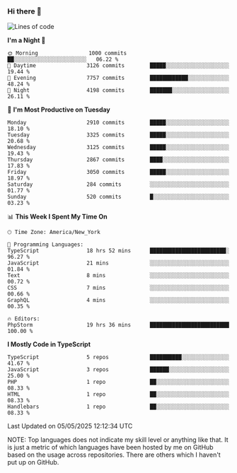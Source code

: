 ### Hi there 👋

<!--
**LynxJinxxy/LynxJinxxy** is a ✨ _special_ ✨ repository because its `README.md` (this file) appears on your GitHub profile.

Here are some ideas to get you started:

- 🔭 I’m currently working on ...
- 🌱 I’m currently learning ...
- 👯 I’m looking to collaborate on ...
- 🤔 I’m looking for help with ...
- 💬 Ask me about ...
- 📫 How to reach me: ...
- 😄 Pronouns: ...
- ⚡ Fun fact: ...
-->

<!--START_SECTION:waka-->
![Lines of code](https://img.shields.io/badge/From%20Hello%20World%20I%27ve%20Written-24.7%20million%20lines%20of%20code-blue)

**I'm a Night 🦉** 

```text
🌞 Morning                1000 commits        ██░░░░░░░░░░░░░░░░░░░░░░░   06.22 % 
🌆 Daytime                3126 commits        █████░░░░░░░░░░░░░░░░░░░░   19.44 % 
🌃 Evening                7757 commits        ████████████░░░░░░░░░░░░░   48.24 % 
🌙 Night                  4198 commits        ███████░░░░░░░░░░░░░░░░░░   26.11 % 
```
📅 **I'm Most Productive on Tuesday** 

```text
Monday                   2910 commits        █████░░░░░░░░░░░░░░░░░░░░   18.10 % 
Tuesday                  3325 commits        █████░░░░░░░░░░░░░░░░░░░░   20.68 % 
Wednesday                3125 commits        █████░░░░░░░░░░░░░░░░░░░░   19.43 % 
Thursday                 2867 commits        ████░░░░░░░░░░░░░░░░░░░░░   17.83 % 
Friday                   3050 commits        █████░░░░░░░░░░░░░░░░░░░░   18.97 % 
Saturday                 284 commits         ░░░░░░░░░░░░░░░░░░░░░░░░░   01.77 % 
Sunday                   520 commits         █░░░░░░░░░░░░░░░░░░░░░░░░   03.23 % 
```


📊 **This Week I Spent My Time On** 

```text
🕑︎ Time Zone: America/New_York

💬 Programming Languages: 
TypeScript               18 hrs 52 mins      ████████████████████████░   96.27 % 
JavaScript               21 mins             ░░░░░░░░░░░░░░░░░░░░░░░░░   01.84 % 
Text                     8 mins              ░░░░░░░░░░░░░░░░░░░░░░░░░   00.72 % 
CSS                      7 mins              ░░░░░░░░░░░░░░░░░░░░░░░░░   00.66 % 
GraphQL                  4 mins              ░░░░░░░░░░░░░░░░░░░░░░░░░   00.35 % 

🔥 Editors: 
PhpStorm                 19 hrs 36 mins      █████████████████████████   100.00 % 
```

**I Mostly Code in TypeScript** 

```text
TypeScript               5 repos             ██████████░░░░░░░░░░░░░░░   41.67 % 
JavaScript               3 repos             ██████░░░░░░░░░░░░░░░░░░░   25.00 % 
PHP                      1 repo              ██░░░░░░░░░░░░░░░░░░░░░░░   08.33 % 
HTML                     1 repo              ██░░░░░░░░░░░░░░░░░░░░░░░   08.33 % 
Handlebars               1 repo              ██░░░░░░░░░░░░░░░░░░░░░░░   08.33 % 
```




 Last Updated on 05/05/2025 12:12:34 UTC
<!--END_SECTION:waka-->
NOTE: Top languages does not indicate my skill level or anything like that. It is just a metric of which languages have been hosted by me on GitHub based on the usage across repositories. There are others which I haven't put up on GitHub.
